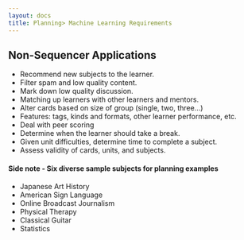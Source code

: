 ```yaml
---
layout: docs
title: Planning> Machine Learning Requirements
---
```


## Non-Sequencer Applications

- Recommend new subjects to the learner.
- Filter spam and low quality content.
- Mark down low quality discussion.
- Matching up learners with other learners and mentors.
- Alter cards based on size of group (single, two, three...)
- Features: tags, kinds and formats, other learner performance, etc.
- Deal with peer scoring
- Determine when the learner should take a break.
- Given unit difficulties, determine time to complete a subject.
- Assess validity of cards, units, and subjects.

#### Side note - Six diverse sample subjects for planning examples

- Japanese Art History
- American Sign Language
- Online Broadcast Journalism
- Physical Therapy
- Classical Guitar
- Statistics

